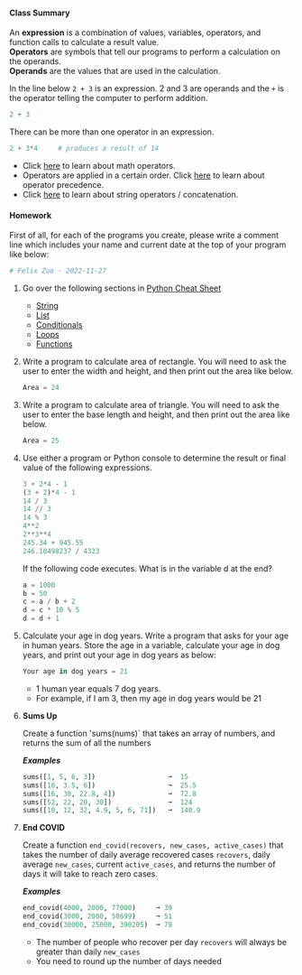 #### Class Summary

An **expression** is a combination of values, variables, operators, and function calls to calculate a result value.\
**Operators** are symbols that tell our programs to perform a calculation on the operands.\
**Operands** are the values that are used in the calculation.

In the line below `2 + 3` is an expression. 2 and 3 are operands and the `+` is the operator telling the computer to perform addition.
```python
2 + 3
```

There can be more than one operator in an expression.
```python
2 + 3*4     # produces a result of 14
```

- Click [here](https://github.com/pangmi/python4kids/tree/main/00.Cheat%20Sheet/maths#arithmetic-operators) to learn about math operators.
- Operators are applied in a certain order. Click [here](https://github.com/pangmi/python4kids/tree/main/00.Cheat%20Sheet/maths#operator-precedence) to learn about operator precedence.
- Click [here](https://github.com/pangmi/python4kids/tree/main/00.Cheat%20Sheet/strings#string-concatenation) to learn about string operators / concatenation.

#### Homework
First of all, for each of the programs you create, please write a comment line which includes your name and current date at the top of your program like below:
```python
# Felix Zuo - 2022-11-27
```

1. Go over the following sections in [Python Cheat Sheet](https://github.com/pangmi/python4kids/blob/main/00.Cheat%20Sheet/readme.md)
   - [String](https://github.com/pangmi/python4kids/tree/main/00.Cheat%20Sheet/strings/readme.md)
   - [List](https://github.com/pangmi/python4kids/tree/main/00.Cheat%20Sheet/list/readme.md)
   - [Conditionals](https://github.com/pangmi/python4kids/tree/main/00.Cheat%20Sheet/conditionals/readme.md)
   - [Loops](https://github.com/pangmi/python4kids/tree/main/00.Cheat%20Sheet/loops/readme.md)
   - [Functions](https://github.com/pangmi/python4kids/blob/main/00.Cheat%20Sheet/functions/readme.md)
1. Write a program to calculate area of rectangle. You will need to ask the user to enter the width and height, and then print out the area like below.
   ```python
   Area = 24
   ```
1. Write a program to calculate area of triangle. You will need to ask the user to enter the base length and height, and then print out the area like below.
   ```python
   Area = 25
   ```
1. Use either a program or Python console to determine the result or final value of the following expressions.
   ```python
   3 + 2*4 - 1
   (3 + 2)*4 - 1 
   14 / 3
   14 // 3
   14 % 3 
   4**2
   2**3**4
   245.34 + 945.55
   246.10498237 / 4323
   ```
   
   If the following code executes. What is in the variable d at the end?
   ```python
   a = 1000
   b = 50
   c = a / b + 2
   d = c * 10 % 5
   d = d + 1
   ```
1. Calculate your age in dog years. Write a program that asks for your age in human years. Store the age in a variable, calculate your age in dog years, and print out your age in dog years as below:
   ```python
   Your age in dog years = 21
   ```
   - 1 human year equals 7 dog years.
   - For example, if I am 3, then my age in dog years would be 21

1. **Sums Up** 

   Create a function 'sums(nums)` that takes an array of numbers, and returns the sum of all the numbers 
   
   ***Examples***
   ```python
   sums([1, 5, 6, 3])                  ➞  15
   sums([16, 3.5, 6])                  ➞  25.5
   sums([16, 30, 22.8, 4])             ➞  72.8
   sums([52, 22, 20, 30])              ➞  124
   sums([10, 12, 32, 4.9, 5, 6, 71])   ➞  140.9
   ```

1. **End COVID**

   Create a function `end_covid(recovers, new_cases, active_cases)` that takes the number of daily average recovered cases `recovers`, daily average `new_cases`, current `active_cases`, and returns the number of days it will take to reach zero cases.
   
   ***Examples***
   ```python
   end_covid(4000, 2000, 77000)     ➞ 39
   end_covid(3000, 2000, 50699)     ➞ 51
   end_covid(30000, 25000, 390205)  ➞ 79
   ```
   - The number of people who recover per day `recovers` will always be greater than daily `new_cases`
   - You need to round up the number of days needed




